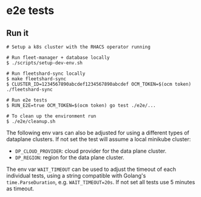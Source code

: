 # e2e tests

## Run it

```
# Setup a k8s cluster with the RHACS operator running

# Run fleet-manager + database locally
$ ./scripts/setup-dev-env.sh

# Run fleetshard-sync locally
$ make fleetshard-sync
$ CLUSTER_ID=1234567890abcdef1234567890abcdef OCM_TOKEN=$(ocm token) ./fleetshard-sync

# Run e2e tests
$ RUN_E2E=true OCM_TOKEN=$(ocm token) go test ./e2e/...

# To clean up the environment run
$ ./e2e/cleanup.sh
```

The following env vars can also be adjusted for using a different types of dataplane clusters. If not set the test will assume a local minikube cluster:

- `DP_CLOUD_PROVIDER`: cloud provider for the data plane cluster.
- `DP_REGION`: region for the data plane cluster.

The env var `WAIT_TIMEOUT` can be used to adjust the timeout of each individual tests, using a string compatible with Golang's `time.ParseDuration`, e.g. `WAIT_TIMEOUT=20s`. If not set all tests use 5 minutes as timeout.
